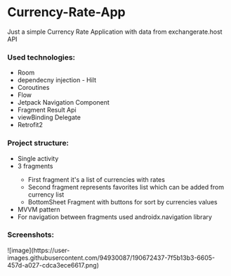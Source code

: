 # Currency-Rate-App
Just a simple Currency Rate Application with data from exchangerate.host API

<h3>Used technologies:</h1>
  <ul>
  <li>Room</li>
  <li>dependecny injection - Hilt</li>
  <li>Coroutines</li>
  <li>Flow</li>
  <li>Jetpack Navigation Component</li>
  <li>Fragment Result Api</li>
  <li>viewBinding Delegate</li>
  <li>Retrofit2</li>
</ul>  

<h3>Project structure:</h1>
<ul> 
<li>Single activity</li>
<li>3 fragments</li>
<ul>
<li>First fragment it's a list of currencies with rates</li> 
<li>Second fragment represents favorites list which can be added from currency list </li>
<li>BottomSheet Fragment with buttons for sort by currencies values</li>
</ul> 
<li>MVVM pattern</li> 
<li>For navigation between fragments used androidx.navigation library</li>
</ul>  


<h3>Screenshots:</h3>
![image](https://user-images.githubusercontent.com/94930087/190672437-7f5b13b3-6605-457d-a027-cdca3ece6617.png)
